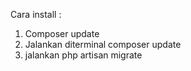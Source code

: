 Cara install :
1. Composer update
2. Jalankan diterminal composer update
3. jalankan php artisan migrate
